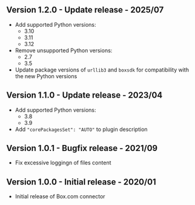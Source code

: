 ## Version 1.2.0 - Update release - 2025/07

- Add supported Python versions:
  - 3.10
  - 3.11
  - 3.12
- Remove unsupported Python versions:
  - 2.7
  - 3.5
- Update package versions of `urllib3` and `boxsdk` for compatibility with the new Python versions

## Version 1.1.0 - Update release - 2023/04

- Add supported Python versions:
  - 3.8
  - 3.9
-  Add `"corePackagesSet": "AUTO"` to plugin description

## Version 1.0.1 - Bugfix release - 2021/09

* Fix excessive loggingn of files content

## Version 1.0.0 - Initial release - 2020/01

* Initial release of Box.com connector